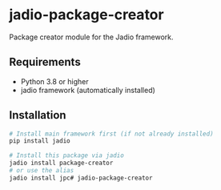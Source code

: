 # jadio-package-creator

Package creator module for the Jadio framework.

## Requirements

- Python 3.8 or higher
- jadio framework (automatically installed)

## Installation

```bash
# Install main framework first (if not already installed)
pip install jadio

# Install this package via jadio
jadio install package-creator
# or use the alias
jadio install jpc# jadio-package-creator
